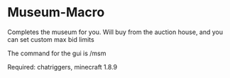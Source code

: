 # Museum-Macro

Completes the museum for you.
Will buy from the auction house, and you can set custom max bid limits

The command for the gui is /msm

Required: chatriggers, minecraft 1.8.9
